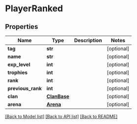 # PlayerRanked

## Properties
Name | Type | Description | Notes
------------ | ------------- | ------------- | -------------
**tag** | **str** |  | [optional] 
**name** | **str** |  | [optional] 
**exp_level** | **int** |  | [optional] 
**trophies** | **int** |  | [optional] 
**rank** | **int** |  | [optional] 
**previous_rank** | **int** |  | [optional] 
**clan** | [**ClanBase**](ClanBase.md) |  | [optional] 
**arena** | [**Arena**](Arena.md) |  | [optional] 

[[Back to Model list]](../README.md#documentation-for-models) [[Back to API list]](../README.md#documentation-for-api-endpoints) [[Back to README]](../README.md)


